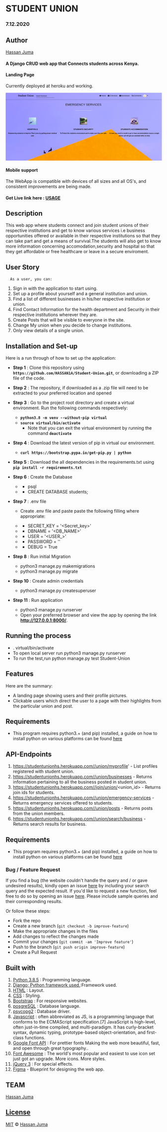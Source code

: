 # STUDENT UNION
### 7.12.2020

## Author

[Hassan Juma ](https://github.com/HASSAN1A)


#### A Django CRUD web app that Connects students across Kenya.

#### Landing Page

Currently deployed at heroku and working.

![alt text](app.png)

#### Mobile support
The WebApp is compatible with devices of all sizes and all OS's, and consistent improvements are being made.



#### Get Live link here : [USAGE](https://studentunionhs.herokuapp.com/)



## Description
This web app where students connect and join student unions of their respective institutions and get to know various services i.e business opportunities offered or available in their respective institutions so that they can take part and get a means of survival.The students will also get to know more information concerning accomodation,security and hospital so that they get affordable or free healthcare or leave in a secure enviroment. 


## User Story
      As a user, you can:
1. Sign in with the application to start using.
2. Set up a profile about yourself and a general institution and union.
3. Find a list of different businesses in his/her respective institution or union.
4. Find Contact Information for the health department and Security in their respective institutions wherever they are.
5. Create Posts that will be visible to everyone in the site.
6. Change My union when you decide to change institutions.
7. Only view details of a single union.


## Installation and Set-up
Here is a run through of how to set up the application:
* **Step 1** : Clone this repository using **`https://github.com/HASSAN1A/Student-Union.git`**, or downloading a ZIP file of the code.
* **Step 2** : The repository, if downloaded as a .zip file will need to be extracted to your preferred location and opened
* **Step 3** : Go to the project root directory and  create a virtual environment. Run the following commands respectively:
    * **`python3.8 -m venv --without-pip virtual`**
    * **`source virtual/bin/activate`**
        * Note that you can exit the virtual environment by running the command **`deactivate`**
* **Step 4** :  Download the latest version of pip in virtual our environment. 
    * **`curl https://bootstrap.pypa.io/get-pip.py | python`** 

* **Step 5** : Download the all dependencies in the requirements.txt using **`pip install -r requirements.txt`**
* **Step 6** : Create the Database
    * - psql
    * - CREATE DATABASE students;
* **Step 7** : .env file
    * Create .env file and paste paste the following filling where appropriate:

    * - SECRET_KEY = '<Secret_key>'
    * - DBNAME = '<DB_NAME>'
    * - USER = '<USER_>'
    * - PASSWORD = '<Password>'
    * - DEBUG = True
* **Step 8** : Run initial Migration
    * python3 manage.py makemigrations
    * python3 manage.py migrate
* **Step 10** : Create admin credentials
    * python3 manage.py createsuperuser
  
* **Step 11** : Run application
    * python3 manage.py runserver
    * Open your preferred browser and view the app by opening the link **http://127.0.0.1:8000/**.





## Running the process
* . virtual/bin/activate
* To open local server run python3 manage.py runserver
* To run the test,run python manage.py test Student-Union




## Features

Here are the summary:

- A landing page showing users and their profile pictures.
- Clickable users which direct the user to a page with their highlights from the particular union and post.


## Requirements

- This program requires python3.+ (and pip) installed, a guide on how to install python on various platforms can be found [here](https://www.python.org/)



## API-Endpoints
1. https://studentunionhs.herokuapp.com//union/myprofile'  -  List profiles registered with student union.
2. https://studentunionhs.herokuapp.com//union/businesses  -  Returns information pertaining to all the business posted in student union.
3. https://studentunionhs.herokuapp.com//join/union/<union_id>  -  Returns join ids for students.
4. https://studentunionhs.herokuapp.com//union/emergency-services  -   Returns emergency services offered to students.
5. https://studentunionhs.herokuapp.com//union/posts  -   Returns posts from the union members.
6. https://studentunionhs.herokuapp.com//union/search/business  -   Returns search results for business.


## Requirements
* This program requires python3.+ (and pip) installed, a guide on how to install python on various platforms can be found [here](https://www.python.org/)



### Bug / Feature Request

If you find a bug (the website couldn't handle the query and / or gave undesired results), kindly open an issue [here](https://github.com/HASSAN1A/Student-Union/issues/new) by including your search query and the expected result.
If you'd like to request a new function, feel free to do so by opening an issue [here](https://github.com/HASSAN1A/Student-Union). Please include sample queries and their corresponding results.


Or follow these steps:

- Fork the repo
- Create a new branch (`git checkout -b improve-feature`)
- Make the appropriate changes in the files
- Add changes to reflect the changes made
- Commit your changes (`git commit -am 'Improve feature'`)
- Push to the branch (`git push origin improve-feature`)
- Create a Pull Request


## Built with

1. [Python 3.8.5](https://www.python.org/doc/) : Programming language.
2. [Django; Python framework used.](https://flask.palletsprojects.com/en/1.1.x/):Framework used.
3. [HTML](https://www.w3schools.com/html/) : Layout.
4. [CSS](https://www.w3schools.com/css/) : Styling.
5. [Bootstrap](https://mdbootstrap.com/) : For responsive websites.
6. [posgreSQL](https://www.postgresql.org/) : Database language.
7. [psycopg2](https://pypi.org/project/psycopg2/) : Database driver.
8. [Javascript](https://www.w3schools.com/js/DEFAULT.asp) : often abbreviated as JS, is a programming language that conforms to the ECMAScript specification.[7] JavaScript is high-level, often just-in-time compiled, and multi-paradigm. It has curly-bracket syntax, dynamic typing, prototype-based object-orientation, and first-class functions.
9. [Google Font API](https://dillinger.io/fonts.google.com) : For prettier fonts Making the web more beautiful, fast, and open through great typography..
11. [Font Awesome](fontawesome.com) : The world's most popular and easiest to use icon set just got an upgrade. More icons. More styles.
12. [jQuery 3](https://jquery.com/) : For special effects.
13. [Figma](https://www.figma.com/file/2H2ZhDqgAk4vYegMht55Sy/Student-Union?node-id=0%3A1) - Blueprint for designing the web app.

## TEAM

[Hassan Juma ](https://github.com/HASSAN1A)



## [License](https://github.com/HASSAN1A/Student-Union/blob/master/LICENSE.md)

[MIT](https://github.com/HASSAN1A/Student-Union/blob/master/LICENSE.md) © [Hassan Juma](https://github.com/HASSAN1A)
